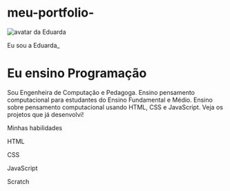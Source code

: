 # meu-portfolio-<!DOCTYPE html>
<html lang="pt-br">
  <head>
    <meta charset="UTF-8" />
    <meta name="viewport" content="width=device-width, initial-scale=1.0" />
    <link rel="stylesheet" href="style.css" />
    <title>Meu portfólio</title>
  </head>
  <body>
  <img src="img/avatar-perfil.png" alt="avatar da Eduarda" srcset="" />
  <p>Eu sou a Eduarda_</p>
  <h1>Eu ensino Programação</h1>
  <p>
    Sou Engenheira de Computação e Pedagoga. Ensino pensamento computacional
    para estudantes do Ensino Fundamental e Médio. Ensino sobre pensamento
    computacional usando HTML, CSS e JavaScript. Veja os projetos que já
    desenvolvi!
  <!-- código omitido -->
  <p>Minhas habilidades</p>
  <div>
    <p>HTML</p>
    <p>CSS</p>
    <p>JavaScript</p>
    <p>Scratch</p>
  </div>
</body>
  </p>
</body></body>
</html>